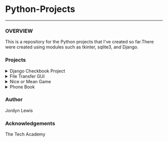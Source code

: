 # Python-Projects
-----

### OVERVIEW  ###

<p> This is a repository for the Python projects that I've created so far.There were created using modules such as tkinter, sqlite3, and Django. </p>
 
### Projects ###

<details>

  <summary>Django Checkbook Project</summary>
  <p> This is a basic checkbook web application that was created using the Django framework. The application allows users to create new accounts, add or withdraw funds, and view the current balance of their account.</p>
  </details>

<details>
  <summary>File Transfer GUI</summary>
  <p>This application provides a graphical user interface to the user and allows them to transfer files from a source directory to a destination directory. The application features code to will loop through the files in the source directory, determine if the last modification is less than 24 hours old, then transfers the identified files to the chosen directory. Every file that is transferred successfully will be saved in a database. 
 </details>
 
 <details>
  <summary>Nice or Mean Game</summary>
  <p>This project represents a very basic Python game, allowing the user to input a name and make karmic-based choices ('nice' or 'mean') which dictates how the game ends. The game keeps count of the user's choices and displays the tally while playing, with 2 end-game scenarios and the opportunity to play again or exit the game.</p>
 </details>
 
  <details>
  <summary>Phone Book</summary>
  <p>This </p>
 </details>
 
 ### Author ###
 
 Jordyn Lewis
 
 ### Acknowledgements ###
 
 The Tech Academy
